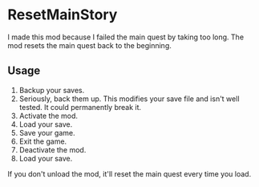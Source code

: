# ResetMainStory

I made this mod because I failed the main quest by taking too long. The mod resets the main quest back to the beginning.

## Usage
1) Backup your saves.
2) Seriously, back them up. This modifies your save file and isn't well tested. It could permanently break it.
3) Activate the mod.
4) Load your save.
4) Save your game.
5) Exit the game.
6) Deactivate the mod.
7) Load your save.

If you don't unload the mod, it'll reset the main quest every time you load.
